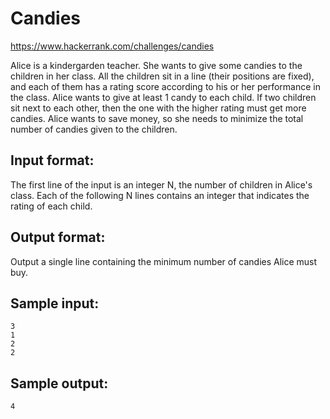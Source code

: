 # Candies

https://www.hackerrank.com/challenges/candies

Alice is a kindergarden teacher. She wants to give some candies to the
children in her class.  All the children sit in a line (their positions
are fixed), and each of them has a rating score according to his or her
performance in the class. Alice wants to give at least 1 candy to each
child. If two children sit next to each other, then the one with the
higher rating must get more candies. Alice wants to save money, so she
needs to minimize the total number of candies given to the children.

## Input format:

The first line of the input is an integer N, the number of children in
Alice's class. Each of the following N lines contains an integer that
indicates the rating of each child.

## Output format:

Output a single line containing the minimum number of candies Alice must buy.

## Sample input:

    3
    1
    2
    2

## Sample output:

    4
